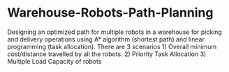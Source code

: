 # Warehouse-Robots-Path-Planning
Designing an optimized path for multiple robots in a warehouse for picking and delivery operations using A* algorithm (shortest path) and linear programming (task allocation).
There are 3 scenarios
    1) Overall minimum cost/distance travelled by all the robots.
    2) Priority Task Allocation
    3) Multiple Load Capacity of robots




 
